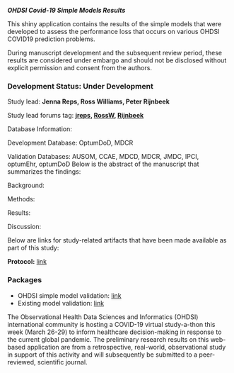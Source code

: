 ***OHDSI Covid-19 Simple Models Results***

This shiny application contains the results of the simple models that were developed to assess the performance loss that occurs on various OHDSI COVID19 prediction problems.

During manuscript development and the subsequent review period, these results are considered under embargo and should not be disclosed without explicit permission and consent from the authors.

### Development Status: Under Development
Study lead: **Jenna Reps, Ross Williams, Peter Rijnbeek**

Study lead forums tag: **[jreps](https://forums.ohdsi.org/u/jreps), [RossW](https://forums.ohdsi.org/u/RossW), [Rijnbeek](https://forums.ohdsi.org/u/Rijnbeek)**


Database Information:

Development Database: OptumDoD, MDCR 

Validation Databases: AUSOM, CCAE, MDCD, MDCR, JMDC, IPCI, optumEhr, optumDoD
Below is the abstract of the manuscript that summarizes the findings:

Background:

Methods:

Results:

Discussion:


Below are links for study-related artifacts that have been made available as part of this study:

**Protocol:** [link](https://github.com/ohdsi-studies/Covid19PredictionStudies/blob/master/SevereInHospitalizedPatients/docs/PLP_protocol_Q3_20200329.docx)

### Packages ###

- OHDSI simple model validation: [link](https://github.com/ohdsi-studies/Covid19PredictionStudies/tree/master/CovidSimpleModels)
- Existing model validation: [link](https://github.com/ohdsi-studies/Covid19PredictionStudies/tree/master/CovidVulnerabilityIndex)


The Observational Health Data Sciences and Informatics (OHDSI) international community is hosting a COVID-19 virtual study-a-thon this week (March 26-29) to inform healthcare decision-making in response to the current global pandemic. The preliminary research results on this web-based application are from a retrospective, real-world, observational study in support of this activity and will subsequently be submitted to a peer-reviewed, scientific journal. 